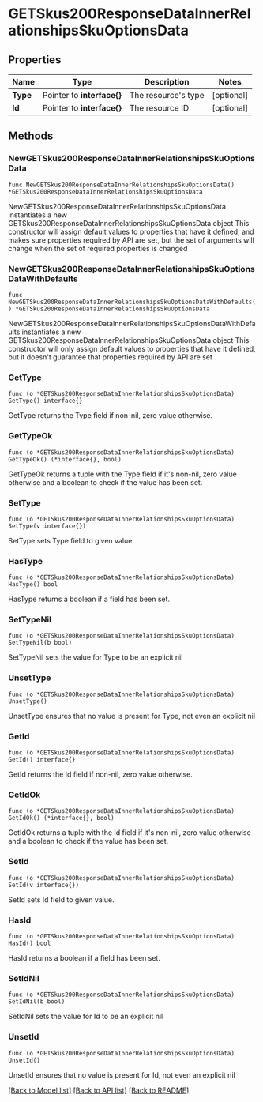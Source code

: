 # GETSkus200ResponseDataInnerRelationshipsSkuOptionsData

## Properties

Name | Type | Description | Notes
------------ | ------------- | ------------- | -------------
**Type** | Pointer to **interface{}** | The resource&#39;s type | [optional] 
**Id** | Pointer to **interface{}** | The resource ID | [optional] 

## Methods

### NewGETSkus200ResponseDataInnerRelationshipsSkuOptionsData

`func NewGETSkus200ResponseDataInnerRelationshipsSkuOptionsData() *GETSkus200ResponseDataInnerRelationshipsSkuOptionsData`

NewGETSkus200ResponseDataInnerRelationshipsSkuOptionsData instantiates a new GETSkus200ResponseDataInnerRelationshipsSkuOptionsData object
This constructor will assign default values to properties that have it defined,
and makes sure properties required by API are set, but the set of arguments
will change when the set of required properties is changed

### NewGETSkus200ResponseDataInnerRelationshipsSkuOptionsDataWithDefaults

`func NewGETSkus200ResponseDataInnerRelationshipsSkuOptionsDataWithDefaults() *GETSkus200ResponseDataInnerRelationshipsSkuOptionsData`

NewGETSkus200ResponseDataInnerRelationshipsSkuOptionsDataWithDefaults instantiates a new GETSkus200ResponseDataInnerRelationshipsSkuOptionsData object
This constructor will only assign default values to properties that have it defined,
but it doesn't guarantee that properties required by API are set

### GetType

`func (o *GETSkus200ResponseDataInnerRelationshipsSkuOptionsData) GetType() interface{}`

GetType returns the Type field if non-nil, zero value otherwise.

### GetTypeOk

`func (o *GETSkus200ResponseDataInnerRelationshipsSkuOptionsData) GetTypeOk() (*interface{}, bool)`

GetTypeOk returns a tuple with the Type field if it's non-nil, zero value otherwise
and a boolean to check if the value has been set.

### SetType

`func (o *GETSkus200ResponseDataInnerRelationshipsSkuOptionsData) SetType(v interface{})`

SetType sets Type field to given value.

### HasType

`func (o *GETSkus200ResponseDataInnerRelationshipsSkuOptionsData) HasType() bool`

HasType returns a boolean if a field has been set.

### SetTypeNil

`func (o *GETSkus200ResponseDataInnerRelationshipsSkuOptionsData) SetTypeNil(b bool)`

 SetTypeNil sets the value for Type to be an explicit nil

### UnsetType
`func (o *GETSkus200ResponseDataInnerRelationshipsSkuOptionsData) UnsetType()`

UnsetType ensures that no value is present for Type, not even an explicit nil
### GetId

`func (o *GETSkus200ResponseDataInnerRelationshipsSkuOptionsData) GetId() interface{}`

GetId returns the Id field if non-nil, zero value otherwise.

### GetIdOk

`func (o *GETSkus200ResponseDataInnerRelationshipsSkuOptionsData) GetIdOk() (*interface{}, bool)`

GetIdOk returns a tuple with the Id field if it's non-nil, zero value otherwise
and a boolean to check if the value has been set.

### SetId

`func (o *GETSkus200ResponseDataInnerRelationshipsSkuOptionsData) SetId(v interface{})`

SetId sets Id field to given value.

### HasId

`func (o *GETSkus200ResponseDataInnerRelationshipsSkuOptionsData) HasId() bool`

HasId returns a boolean if a field has been set.

### SetIdNil

`func (o *GETSkus200ResponseDataInnerRelationshipsSkuOptionsData) SetIdNil(b bool)`

 SetIdNil sets the value for Id to be an explicit nil

### UnsetId
`func (o *GETSkus200ResponseDataInnerRelationshipsSkuOptionsData) UnsetId()`

UnsetId ensures that no value is present for Id, not even an explicit nil

[[Back to Model list]](../README.md#documentation-for-models) [[Back to API list]](../README.md#documentation-for-api-endpoints) [[Back to README]](../README.md)



